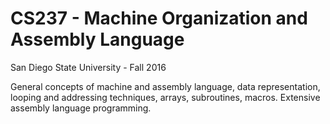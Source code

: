 # CS237 - Machine Organization and Assembly Language

San Diego State University - Fall 2016

General concepts of machine and assembly language, data representation, looping and addressing techniques, arrays, subroutines, macros. Extensive assembly language programming.
